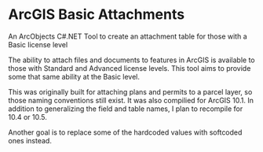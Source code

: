 # ArcGIS Basic Attachments
An ArcObjects C#.NET Tool to create an attachment table for those with a Basic license level

The ability to attach files and documents to features in ArcGIS is available to those with Standard and Advanced license levels. This tool aims to provide some that same ability at the Basic level.

This was originally built for attaching plans and permits to a parcel layer, so those naming conventions still exist. It was also compilied for ArcGIS 10.1. In addition to generalizing the field and table names, I plan to recompile for 10.4 or 10.5.

Another goal is to replace some of the hardcoded values with softcoded ones instead.
